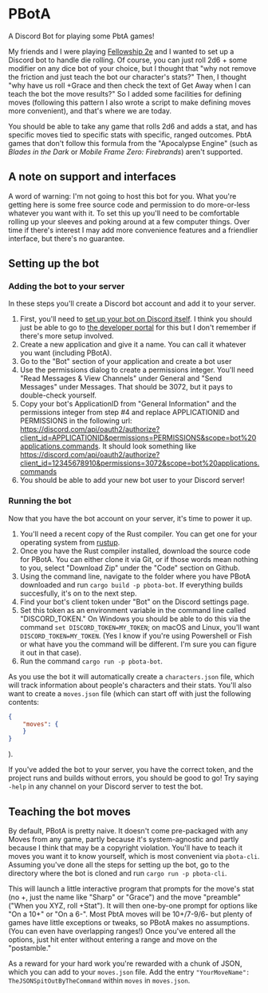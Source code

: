 # PBotA

A Discord Bot for playing some PbtA games!

My friends and I were playing [Fellowship 2e](TODO) and I wanted to set up a Discord bot to handle die rolling. Of course, you can just roll 2d6 + some modifier on any dice bot of your choice, but I thought that "why not remove the friction and just teach the bot our character's stats?" Then, I thought "why have us roll +Grace and then check the text of Get Away when I can teach the bot the move results?" So I added some facilities for defining moves (following this pattern I also wrote a script to make defining moves more convenient), and that's where we are today.

You should be able to take any game that rolls 2d6 and adds a stat, and has specific moves tied to specific stats with specific, ranged outcomes. PbtA games that don't follow this formula from the "Apocalypse Engine" (such as *Blades in the Dark* or *Mobile Frame Zero: Firebrands*) aren't supported.

## A note on support and interfaces

A word of warning: I'm not going to host this bot for you. What you're getting here is some free source code and permission to do more-or-less whatever you want with it. To set this up you'll need to be comfortable rolling up your sleeves and poking around at a few computer things. Over time if there's interest I may add more convenience features and a friendlier interface, but there's no guarantee.

## Setting up the bot

### Adding the bot to your server

In these steps you'll create a Discord bot account and add it to your server.

1. First, you'll need to [set up your bot on Discord itself](https://discord.com/developers/docs/intro#bots-and-apps). I think you should just be able to go to [the developer portal](https://discord.com/developers/applications) for this but I don't remember if there's more setup involved.
2. Create a new application and give it a name. You can call it whatever you want (including PBotA).
3. Go to the "Bot" section of your application and create a bot user
4. Use the permissions dialog to create a permissions integer. You'll need "Read Messages & View Channels" under General and "Send Messages" under Messages. That should be 3072, but it pays to double-check yourself.
5. Copy your bot's ApplicationID from "General Information" and the permissions integer from step #4 and replace APPLICATIONID and PERMISSIONS in the following url: https://discord.com/api/oauth2/authorize?client_id=APPLICATIONID&permissions=PERMISSIONS&scope=bot%20applications.commands. It should look something like https://discord.com/api/oauth2/authorize?client_id=12345678910&permissions=3072&scope=bot%20applications.commands
6. You should be able to add your new bot user to your Discord server!

### Running the bot

Now that you have the bot account on your server, it's time to power it up.

1. You'll need a recent copy of the Rust compiler. You can get one for your operating system from [rustup](https://rustup.rs/).
2. Once you have the Rust compiler installed, download the source code for PBotA. You can either clone it via Git, or if those words mean nothing to you, select "Download Zip" under the "Code" section on Github.
3. Using the command line, navigate to the folder where you have PBotA downloaded and run `cargo build -p pbota-bot`. If everything builds succesfully, it's on to the next step.
4. Find your bot's client token under "Bot" on the Discord settings page.
5. Set this token as an environment variable in the command line called "DISCORD_TOKEN." On Windows you should be able to do this via the command `set DISCORD_TOKEN=MY_TOKEN`; on macOS and Linux, you'll want `DISCORD_TOKEN=MY_TOKEN`. (Yes I know if you're using Powershell or Fish or what have you the command will be different. I'm sure you can figure it out in that case).
6. Run the command `cargo run -p pbota-bot`.

As you use the bot it will automatically create a `characters.json` file, which will track information about people's characters and their stats. You'll also want to create a `moves.json` file (which can start off with just the following contents:
```json
{
    "moves": {
    }
}
```
).

If you've added the bot to your server, you have the correct token, and the project runs and builds without errors, you should be good to go! Try saying `-help` in any channel on your Discord server to test the bot.

## Teaching the bot moves

By default, PBotA is pretty naive. It doesn't come pre-packaged with any Moves from any game, partly because it's system-agnostic and partly because I think that may be a copyright violation. You'll have to teach it moves you want it to know yourself, which is most convenient via `pbota-cli`. Assuming you've done all the steps for setting up the bot, go to the directory where the bot is cloned and run `cargo run -p pbota-cli`.

This will launch a little interactive program that prompts for the move's stat (no +, just the name like "Sharp" or "Grace") and the move "preamble" ("When you XYZ, roll +Stat"). It will then one-by-one prompt for options like "On a 10+" or "On a 6-". Most PbtA moves will be 10+/7-9/6- but plenty of games have little exceptions or tweaks, so PBotA makes no assumptions. (You can even have overlapping ranges!) Once you've entered all the options, just hit enter without entering a range and move on the "postamble."

As a reward for your hard work you're rewarded with a chunk of JSON, which you can add to your `moves.json` file. Add the entry `"YourMoveName": TheJSONSpitOutByTheCommand` within `moves` in `moves.json`.

